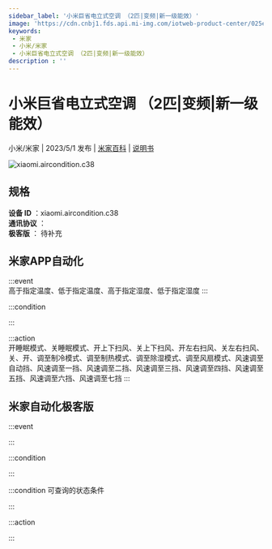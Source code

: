 ```yaml
---
sidebar_label: '小米巨省电立式空调 （2匹|变频|新一级能效）'
image: 'https://cdn.cnbj1.fds.api.mi-img.com/iotweb-product-center/025eb2027e52325791075523950a4042_1677429198272.png?GalaxyAccessKeyId=AKVGLQWBOVIRQ3XLEW&Expires=9223372036854775807&Signature=dTqB6hnV8iwXPRRH2VHIrX82PqM='
keywords: 
 - 米家
 - 小米/米家
 - 小米巨省电立式空调 （2匹|变频|新一级能效）
description : ''
---
```

# 小米巨省电立式空调 （2匹|变频|新一级能效）

小米/米家 | 2023/5/1 发布 | [米家百科](https://home.mi.com/webapp/content/baike/product/index.html?model=xiaomi.aircondition.c38) | [说明书](https://home.mi.com/views/introduction.html?model=xiaomi.aircondition.c38&region=cn)

![xiaomi.aircondition.c38](https://cdn.cnbj1.fds.api.mi-img.com/iotweb-product-center/025eb2027e52325791075523950a4042_1677429198272.png?GalaxyAccessKeyId=AKVGLQWBOVIRQ3XLEW&Expires=9223372036854775807&Signature=dTqB6hnV8iwXPRRH2VHIrX82PqM=)

## 规格  
> 
**设备 ID** ：xiaomi.aircondition.c38  
**通讯协议** ：  
**极客版**  ： 待补充 


## 米家APP自动化  

:::event  
高于指定温度、低于指定温度、高于指定湿度、低于指定湿度
:::

:::condition  

:::

:::action   
开睡眠模式、关睡眠模式、开上下扫风、关上下扫风、开左右扫风、关左右扫风、关、开、调至制冷模式、调至制热模式、调至除湿模式、调至风扇模式、风速调至自动挡、风速调至一挡、风速调至二挡、风速调至三挡、风速调至四挡、风速调至五挡、风速调至六挡、风速调至七挡
:::

## 米家自动化极客版  

:::event  

:::

:::condition  

:::

:::condition 可查询的状态条件  

:::

:::action  

:::

        
